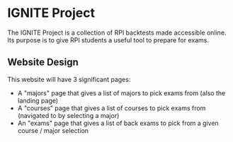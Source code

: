# IGNITE Project

The IGNITE Project is a collection of RPI backtests made accessible online. Its purpose is to give RPI students a useful tool to prepare for exams.

## Website Design

This website will have 3 significant pages:
- A "majors" page that gives a list of majors to pick exams from (also the landing page)
- A "courses" page that gives a list of courses to pick exams from (navigated to by selecting a major)
- An "exams" page that gives a list of back exams to pick from a given course / major selection

